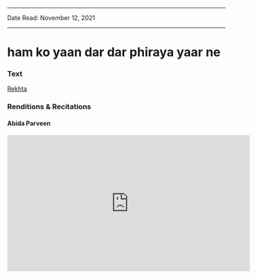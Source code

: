 ***
Date Read: November 12, 2021
***

# ham ko yaan dar dar phiraya yaar ne

### Text
[Rekhta](https://www.rekhta.org/ghazals/ham-ko-yaan-dar-dar-phiraayaa-yaar-ne-shah-niyaz-ahmad-barelwi-ghazals?lang=ur)

### Renditions & Recitations

#### Abida Parveen

<iframe width="560" height="315" src="https://www.youtube.com/embed/pbLzeMiR8EU" title="YouTube video player" frameborder="0" allow="accelerometer; autoplay; clipboard-write; encrypted-media; gyroscope; picture-in-picture" allowfullscreen></iframe>

